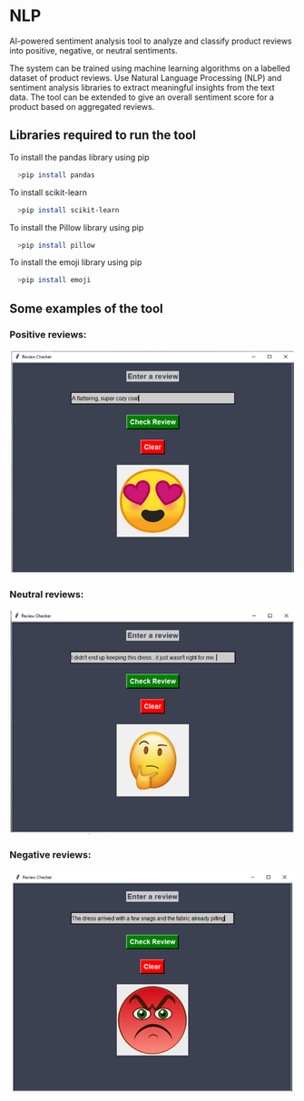 
# NLP 
 

AI-powered sentiment analysis tool to analyze and classify product reviews into positive, negative, or neutral sentiments. 

The system can be trained using machine learning algorithms on a labelled dataset of product reviews. Use Natural Language Processing (NLP) and sentiment analysis libraries to extract meaningful insights from the text data. The tool can be extended to give an overall sentiment score for a product based on aggregated reviews.






## Libraries required to run the tool

To install the pandas library using pip
```bash
  >pip install pandas
```

To install scikit-learn
```bash
  >pip install scikit-learn
```

To install the Pillow library using pip
```bash
  >pip install pillow
```

To install the emoji library using pip
```bash
  >pip install emoji
```








## Some examples of the tool







###  Positive reviews:
![Positive](https://github.com/isaacalabdi1998/NLP/raw/main/Examples/1.PNG)


###  Neutral reviews:
![Neutral](https://github.com/isaacalabdi1998/NLP/raw/main/Examples/2.PNG)


###  Negative reviews:
![Negative](https://github.com/isaacalabdi1998/NLP/raw/main/Examples/3.PNG)














